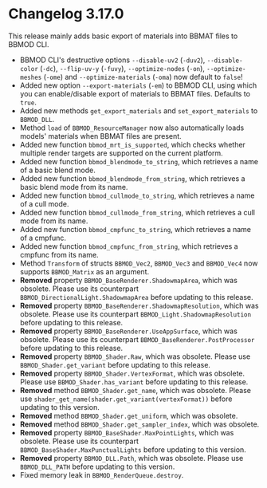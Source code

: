 # Changelog 3.17.0
This release mainly adds basic export of materials into BBMAT files to BBMOD CLI.

* BBMOD CLI's destructive options `--disable-uv2` (`-duv2`), `--disable-color` (`-dc`), `--flip-uv-y` (`-fuvy`), `--optimize-nodes` (`-on`), `--optimize-meshes` (`-ome`) and `--optimize-materials` (`-oma`) now default to `false`!
* Added new option `--export-materials` (`-em`) to BBMOD CLI, using which you can enable/disable export of materials to BBMAT files. Defaults to `true`.
* Added new methods `get_export_materials` and `set_export_materials` to `BBMOD_DLL`.
* Method `load` of `BBMOD_ResourceManager` now also automatically loads models' materials when BBMAT files are present.
* Added new function `bbmod_mrt_is_supported`, which checks whether multiple render targets are supported on the current platform.
* Added new function `bbmod_blendmode_to_string`, which retrieves a name of a basic blend mode.
* Added new function `bbmod_blendmode_from_string`, which retrieves a basic blend mode from its name.
* Added new function `bbmod_cullmode_to_string`, which retrieves a name of a cull mode.
* Added new function `bbmod_cullmode_from_string`, which retrieves a cull mode from its name.
* Added new function `bbmod_cmpfunc_to_string`, which retrieves a name of a cmpfunc.
* Added new function `bbmod_cmpfunc_from_string`, which retrieves a cmpfunc from its name.
* Method `Transform` of structs `BBMOD_Vec2`, `BBMOD_Vec3` and `BBMOD_Vec4` now supports `BBMOD_Matrix` as an argument.
* **Removed** property `BBMOD_BaseRenderer.ShadowmapArea`, which was obsolete. Please use its counterpart `BBMOD_DirectionalLight.ShadowmapArea` before updating to this release.
* **Removed** property `BBMOD_BaseRenderer.ShadowmapResolution`, which was obsolete. Please use its counterpart `BBMOD_Light.ShadowmapResolution` before updating to this release.
* **Removed** property `BBMOD_BaseRenderer.UseAppSurface`, which was obsolete. Please use its counterpart `BBMOD_BaseRenderer.PostProcessor` before updating to this release.
* **Removed** property `BBMOD_Shader.Raw`, which was obsolete. Please use `BBMOD_Shader.get_variant` before updating to this release.
* **Removed** property `BBMOD_Shader.VertexFormat`, which was obsolete. Please use `BBMOD_Shader.has_variant` before updating to this release.
* **Removed** method `BBMOD_Shader.get_name`, which was obsolete. Please use `shader_get_name(shader.get_variant(vertexFormat))` before updating to this version.
* **Removed** method `BBMOD_Shader.get_uniform`, which was obsolete.
* **Removed** method `BBMOD_Shader.get_sampler_index`, which was obsolete.
* **Removed** property `BBMOD_BaseShader.MaxPointLights`, which was obsolete. Please use its counterpart `BBMOD_BaseShader.MaxPunctualLights` before updating to this version.
* **Removed** property `BBMOD_DLL.Path`, which was obsolete. Please use `BBMOD_DLL_PATH` before updating to this version.
* Fixed memory leak in `BBMOD_RenderQueue.destroy`.
